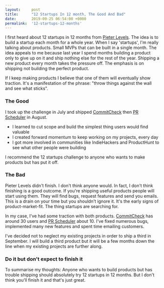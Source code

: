 ```yaml
---
layout:     post
title:      "12 Startups In 12 month, The Good And Bad"
date:       2019-09-25 06:54:00 +0000
permalink:  '12-startups-12-months'
---
```


I first heard about 12 startups in 12 months from [Pieter Levels](https://levels.io/12-startups-12-months/). The idea is to build a startup each month for a whole year. When I say 'startups', I'm really talking about products. Small MVPs that can be built in a single month. The idea appeals to me because last year I spend months building a product only to give up on it and ship nothing else for the rest of the year. Shipping a new product every month takes the pressure off. The emphasis is on shipping not building the perfect product.

If I keep making products I believe that one of them will eventually show traction. It's a manifestation of the phrase: "throw things against the wall and see what sticks".

### The Good

I took up the challenge in July and shipped [CommitCheck](https://commitcheck.com) then [PR Scheduler](https://prscheduler.com) in August.

* I learned to cut scope and build the simplest thing users would find valuable
* I created forward momentum to keep working on my projects, every day
* I got more involved in communities like IndieHackers and ProductHunt to see what other people were building

I recommend the 12 startups challenge to anyone who wants to make products but has put it off.

### The Bad

Pieter Levels didn't finish. I don't think anyone would. In fact, I don't think finishing is a good outcome. If you're shipping useful products people will start using them. They will find bugs, request features and send you emails. This is a drain on your time but you shouldn't ignore it. It's the early signs of product-market-fit. The thing startups are searching for.

In my case, I've had some traction with both products. [CommitCheck](https://commitcheck.com) has around 30 users and [PR Scheduler](https://prscheduler.com) about 10. I've fixed numerous bugs, implemented many new features and spent time emailing customers.

I've decided not to neglect my existing projects in order to ship a third in September. I will build a third product but it will be a few months down the line when my existing projects are further along.

### Do it but don't expect to finish it

To summarise my thoughts: Anyone who wants to build products but has trouble shipping should absolutely try 12 startups in 12 months. But I don't think you'll finish it and that's just great.

